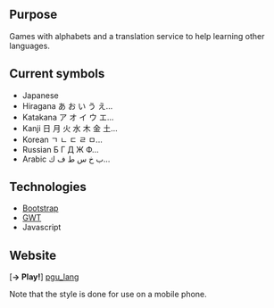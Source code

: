 Purpose
---

Games with alphabets and a translation service to help learning other languages.

Current symbols
---

- Japanese
 - Hiragana あ お い う え...
 - Katakana ア オ イ ウ エ...
 - Kanji 日 月 火 水 木 金 土...
- Korean ㄱ ㄴ ㄷ ㄹ ㅁ...
- Russian Б Г Д Ж Ф...
- Arabic ﺏ ﺥ ﺱ ﻁ ﻑ ﻙ...

Technologies
---
- [Bootstrap]
- [GWT]
- Javascript

Website
---
[**&#8594; Play!**] [pgu_lang]


Note that the style is done for use on a mobile phone.

[pgu_lang]: http://pgu-lang.appspot.com/
[Bootstrap]: http://twitter.github.io/bootstrap/index.html
[GWT]: https://developers.google.com/web-toolkit/
